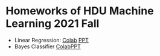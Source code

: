 # Homeworks of HDU Machine Learning 2021 Fall

- Linear Regression: [Colab](https://colab.research.google.com/github/Psiphonc/ml-lecture-hdu/blob/hw1-linear-regression/hw1-linear-regression/solution.ipynb) [PPT](https://github.com/Psiphonc/ml-lecture-hdu/blob/hw1-linear-regression/hw1-linear-regression/lec2_linear_model.pptx)
- Bayes Classifier [Colab](https://colab.research.google.com/github/Psiphonc/ml-lecture-hdu/blob/hw2-bayes-classifier/hw2-bayes-classifier/solution.ipynb)[PPT](https://github.com/Psiphonc/ml-lecture-hdu/blob/hw2-bayes-classifier/hw2-bayes-classifier/Lec3_bayes_classifier.pdf)
